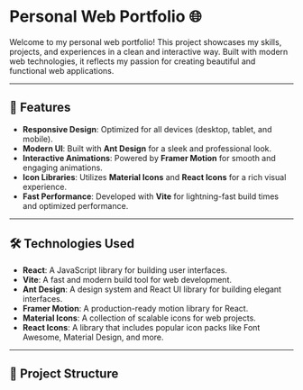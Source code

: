 # Personal Web Portfolio 🌐

Welcome to my personal web portfolio! This project showcases my skills, projects, and experiences in a clean and interactive way. Built with modern web technologies, it reflects my passion for creating beautiful and functional web applications.

---

## 🚀 Features

- **Responsive Design**: Optimized for all devices (desktop, tablet, and mobile).
- **Modern UI**: Built with **Ant Design** for a sleek and professional look.
- **Interactive Animations**: Powered by **Framer Motion** for smooth and engaging animations.
- **Icon Libraries**: Utilizes **Material Icons** and **React Icons** for a rich visual experience.
- **Fast Performance**: Developed with **Vite** for lightning-fast build times and optimized performance.

---

## 🛠️ Technologies Used

- **React**: A JavaScript library for building user interfaces.
- **Vite**: A fast and modern build tool for web development.
- **Ant Design**: A design system and React UI library for building elegant interfaces.
- **Framer Motion**: A production-ready motion library for React.
- **Material Icons**: A collection of scalable icons for web projects.
- **React Icons**: A library that includes popular icon packs like Font Awesome, Material Design, and more.

---

## 📂 Project Structure
